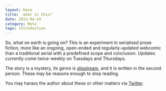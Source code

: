 ```yaml
---
layout: base
title:  what is this?
date: 2013-04-24
category: Meta
tags: introduction
---
```


So, what on earth is going on?  This is an experiment in serialised prose fiction, more like an ongoing, open-ended and regularly-updated webcomic than a traditional serial with a predefined scope and conclusion.  Updates currently come twice-weekly on Tuesdays and Thursdays.

The story is a mystery, its genre is [slipstream][1], and it is written in the second person. These may be reasons enough to stop reading.

You may harass the author about these or other matters via [Twitter][2].

[1]: http://en.wikipedia.org/wiki/Slipstream_(genre)
[2]: https://twitter.com/dmcgk
